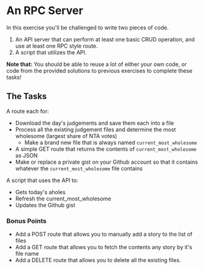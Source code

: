 # An RPC Server

In this exercise you'll be challenged to write two pieces of code.

1) An API server that can perform at least one basic CRUD operation, and use at least one RPC style route.
2) A script that utilizes the API.

**Note that:** You should be able to reuse a lot of either your own code, or code from the provided solutions to previous exercises to complete these tasks!

## The Tasks

A route each for:

* Download the day's judgements and save them each into a file
* Process all the existing judgement files and determine the most wholesome (largest share of NTA votes)
    * Make a brand new file that is always named `current_most_wholesome`
* A simple GET route that returns the contents of `current_most_wholesome` as JSON
* Make or replace a private gist on your Github account so that it contains whatever the `current_most_wholesome` file contains

A script that uses the API to:

* Gets today's aholes
* Refresh the current_most_wholesome
* Updates the Github gist

### Bonus Points

* Add a POST route that allows you to manually add a story to the list of files
* Add a GET route that allows you to fetch the contents any story by it's file name
* Add a DELETE route that allows you to delete all the existing files.